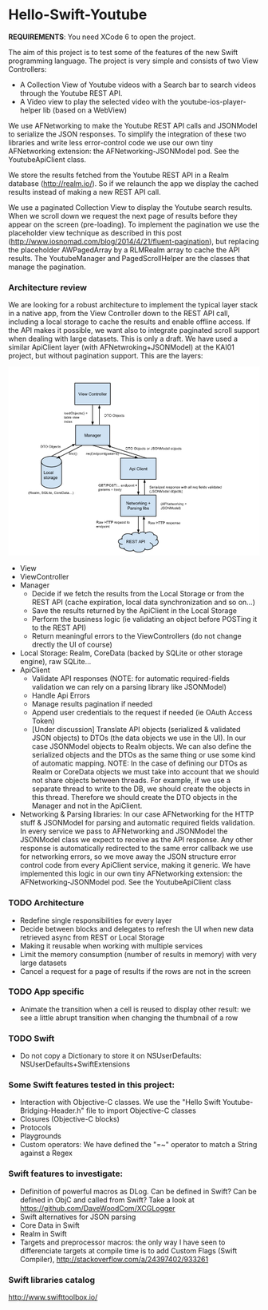 Hello-Swift-Youtube
===================

**REQUIREMENTS**: You need XCode 6 to open the project.

The aim of this project is to test some of the features of the new Swift programming language. The project is very simple and consists of two View Controllers: 

- A Collection View of Youtube videos with a Search bar to search videos through the Youtube REST API.
- A Video view to play the selected video with the youtube-ios-player-helper lib (based on a WebView)

We use AFNetworking to make the Youtube REST API calls and JSONModel to serialize the JSON responses. To simplify the integration of these two libraries and write less error-control code we use our own tiny AFNetworking extension: the AFNetworking-JSONModel pod. See the YoutubeApiClient class.

We store the results fetched from the Youtube REST API in a Realm database (http://realm.io/). So if we relaunch the app we display the cached results instead of making a new REST API call.

We use a paginated Collection View to display the Youtube search results. When we scroll down we request the next page of results before they appear on the screen (pre-loading). To implement the pagination we use the placeholder view technique as described in this post (http://www.iosnomad.com/blog/2014/4/21/fluent-pagination), but replacing the placeholder AWPagedArray by a RLMRealm array to cache the API results. The YoutubeManager and PagedScrollHelper are the classes that manage the pagination.

### Architecture review
We are looking for a robust architecture to implement the typical layer stack in a native app, from the View Controller down to the REST API call, including a local storage to cache the results and enable offline access. If the API makes it possible, we want also to integrate paginated scroll support when dealing with large datasets. This is only a draft. We have used a similar ApiClient layer (with AFNetwroking+JSONModel) at the KAI01 project, but without pagination support. This are the layers:

![Architecture schema](https://github.com/IGZjuantrias/Hello-Swift-Youtube/blob/master/Doc/REST-Storage-View_Architecture.png)

- View
- ViewController
- Manager
  - Decide if we fetch the results from the Local Storage or from the REST API (cache expiration, local data synchronization and so on...)
  - Save the results returned by the ApiClient in the Local Storage
  - Perform the business logic (ie validating an object before POSTing it to the REST API)
  - Return meaningful errors to the ViewControllers (do not change drectly the UI of course)
- Local Storage: Realm, CoreData (backed by SQLite or other storage engine), raw SQLite...
- ApiClient
  - Validate API responses (NOTE: for automatic required-fields validation we can rely on a parsing library like JSONModel)
  - Handle Api Errors
  - Manage results pagination if needed
  - Append user credentials to the request if needed (ie OAuth Access Token)
  - [Under discussion] Translate API objects (serialized & validated JSON objects) to DTOs (the data objects we use in the UI). In our case JSONModel objects to Realm objects. We can also define the serialized objects and the DTOs as the same thing or use some kind of automatic mapping. NOTE: In the case of defining our DTOs as Realm or CoreData objects we must take into account that we should not share objects between threads. For example, if we use a separate thread to write to the DB, we should create the objects in this thread. Therefore we should create the DTO objects in the Manager and not in the ApiClient.
- Networking & Parsing libraries: In our case AFNetworking for the HTTP stuff & JSONModel for parsing and automatic required fields validation. In every service we pass to AFNetworking and JSONModel the JSONModel class we expect to receive as the API response. Any other response is automatically redirected to the same error callback we use for networking errors, so we move away the JSON structure error control code from every ApiClient service, making it generic. We have implemented this logic in our own tiny AFNetworking extension: the AFNetworking-JSONModel pod. See the YoutubeApiClient class

### TODO Architecture
- Redefine single responsibilities for every layer
- Decide between blocks and delegates to refresh the UI when new data retrieved async from REST or Local Storage
- Making it reusable when working with multiple services
- Limit the memory consumption (number of results in memory) with very large datasets
- Cancel a request for a page of results if the rows are not in the screen

### TODO App specific
- Animate the transition when a cell is reused to display other result: we see a little abrupt transition when changing the thumbnail of a row 

### TODO Swift
- Do not copy a Dictionary to store it on NSUserDefaults: NSUserDefaults+SwiftExtensions 

### Some Swift features tested in this project:
- Interaction with Objective-C classes. We use the "Hello Swift Youtube-Bridging-Header.h" file to import Objective-C classes
- Closures (Objective-C blocks)
- Protocols
- Playgrounds
- Custom operators: We have defined the "=~" operator to match a String against a Regex

### Swift features to investigate:
- Definition of powerful macros as DLog. Can be defined in Swift? Can be defined in ObjC and called from Swift? Take a look at https://github.com/DaveWoodCom/XCGLogger
- Swift alternatives for JSON parsing
- Core Data in Swift
- Realm in Swift
- Targets and preprocessor macros: the only way I have seen to differenciate targets at compile time is to add Custom Flags (Swift Compiler), http://stackoverflow.com/a/24397402/933261

### Swift libraries catalog
http://www.swifttoolbox.io/
